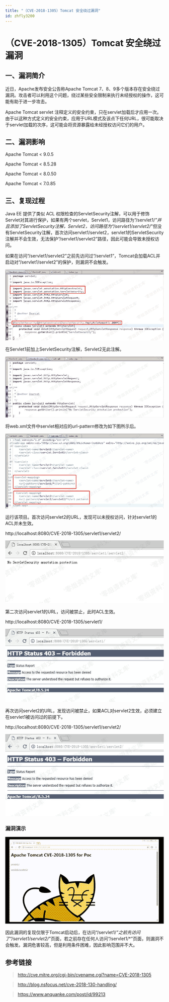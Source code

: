 ```yaml
---
title: "（CVE-2018-1305）Tomcat 安全绕过漏洞"
id: zhfly3200
---
```


# （CVE-2018-1305）Tomcat 安全绕过漏洞

## 一、漏洞简介

近日，Apache发布安全公告称Apache Tomcat 7、8、9多个版本存在安全绕过漏洞。攻击者可以利用这个问题，绕过某些安全限制来执行未经授权的操作，这可能有助于进一步攻击。

Apache Tomcat servlet 注释定义的安全约束，只在servlet加载后才应用一次。由于以这种方式定义的安全约束，应用于URL模式及该点下任何URL，很可能取决于servlet加载的次序，这可能会将资源暴露给未经授权访问它们的用户。

## 二、漏洞影响

Apache Tomcat < 9.0.5

Apache Tomcat < 8.5.28

Apache Tomcat < 8.0.50

Apache Tomcat < 7.0.85

## 三、复现过程

Java EE 提供了类似 ACL 权限检查的ServletSecurity注解，可以用于修饰Servlet对其进行保护，如果有两个servlet，Servlet1，访问路径为“/servlet1/*”并且添加了ServletSecurity注解，Servlet2，访问路径为“/servlet1/servlet2/*”但没有ServletSecurity注解，首次访问servlet1/servlet2，servlet1的ServletSecurity注解并不会生效，无法保护“/servlet1/servlet2”路径，因此可能会导致未授权访问。

如果在访问“/servlet1/servlet2”之前先访问过“/servlet1”，Tomcat会加载ACL并启动对“/servlet1/servlet2”的保护，则漏洞不会触发。

![image](../img/f44434184c1dac62385c94aba9e5b76d.png)

在Servlet1前加上ServletSecurity注解，Servlet2无此注解。

![image](../img/27abdb3d0e6725819739acc840604b18.png)

将web.xml文件中servlet相对应的url-pattern修改为如下图所示后。

![image](../img/63461844e47e55441cc81cace9793b04.png)

运行该项目。首次访问servlet2的URL，发现可以未授权访问，针对servlet1的ACL并未生效。

http://localhost:8080/CVE-2018-1305/servlet1/servlet2/

![image](../img/2fa1d0fb7fe08ee2a87c460b1f86efd9.png)

第二次访问servlet1的URL，访问被禁止，此时ACL生效。

http://localhost:8080/CVE-2018-1305/servlet1/

![image](../img/dc2ab4a9e0c573c9a41184b8bb0fe500.png)

再次访问servlet2的URL，发现访问被禁止，如果ACL对servlet2生效，必须建立在servlet1被访问过的前提下。

http://localhost:8080/CVE-2018-1305/servlet1/servlet2/

![image](../img/108ea10b89643ed35921bc4ab8188a46.png)

### 漏洞演示

![image](../img/4190a5c7c05c72ff1e3492cf60ceb339.png)

因此漏洞的复现仅限于Tomcat启动后，在访问“/servlet1/*”之前先访问了“/servlet1/servlet2/*”页面，若之前存在任何人访问“/servlet1/*”页面，则漏洞不会触发。漏洞危害较高，但是利用条件困难，因此影响范围并不大。

## 参考链接

> http://cve.mitre.org/cgi-bin/cvename.cgi?name=CVE-2018-1305

> http://blog.nsfocus.net/cve-2018-130-handling/

> https://www.anquanke.com/post/id/99213